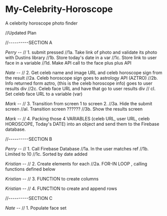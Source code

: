 # My-Celebrity-Horoscope
A celebrity horoscope photo finder


//Updated Plan

//----------SECTION A

*Perry* -- // 1. submit pressed
                        //1a. Take link of photo and validate its photo with Dustins library
                        //1b. Store today's date in a var
                        //1c. Store link to user face in a variable
                        //1d. Make API call to the face plus plus API

*Nate* --  // 2. Get celeb name and image URL and celeb horoscope sign from the result
                        //2a. Celeb horoscope sign goes to astrology API (AZTRO)
                        //2b. Info returned form aztro, (this is the celeb horoscope info) goes to user results div
                        //2c. Celeb face URL and have that go to user results div
                                  // cI. Set celeb face URL to a variable (var)

*Mark* --  // 3. Transition from screen 1 to screen 2.
                       //3a. Hide the submit screen
                                 //aI. Transition screen ??????
                      //3b. Show the results screen

*Mark* -- // 4. Packing those 4 VARIABLES (celeb URL, user URL, celeb HOROSCOPE, Today's DATE) into an object and send them to the Firebase database.



//----------SECTION B

*Perry* --    // 1. Call Firebase Database
                        //1a. In the user matches ref
                        //1b. Limited to 10
                        //1c. Sorted by date added

*Kristian* -- // 2. Create elements for each
                                 //2a. FOR-IN LOOP , calling functions defined below

*Kristian* -- // 3. FUNCTION to create columns

*Kristian* -- // 4. FUNCTION to create and append rows




//----------SECTION C

*Nate* -- // 1. Populate face set